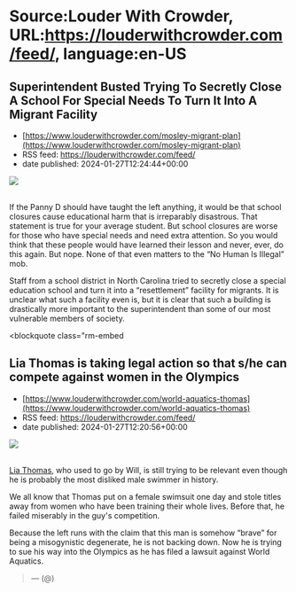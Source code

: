 # Source:Louder With Crowder, URL:https://louderwithcrowder.com/feed/, language:en-US

## Superintendent Busted Trying To Secretly Close A School For Special Needs To Turn It Into A Migrant Facility
 - [https://www.louderwithcrowder.com/mosley-migrant-plan](https://www.louderwithcrowder.com/mosley-migrant-plan)
 - RSS feed: https://louderwithcrowder.com/feed/
 - date published: 2024-01-27T12:24:44+00:00

<img src="https://www.louderwithcrowder.com/media-library/image.jpg?id=51198789&amp;width=2000&amp;height=1500&amp;coordinates=0%2C0%2C480%2C0" /><br /><br /><p>If the Panny D should have taught the left anything, it would be that school closures cause educational harm that is irreparably disastrous. That statement is true for your average student. But school closures are worse for those who have special needs and need extra attention. So you would think that these people would have learned their lesson and never, ever, do this again. But nope. None of that even matters to the “No Human Is Illegal” mob. </p><p>Staff from a school district in North Carolina tried to secretly close a special education school and turn it into a “resettlement” facility for migrants. It is unclear what such a facility even is, but it is clear that such a building is drastically more important to the superintendent than some of our most vulnerable members of society. </p><blockquote class="rm-embed

## Lia Thomas is taking legal action so that s/he can compete against women in the Olympics
 - [https://www.louderwithcrowder.com/world-aquatics-thomas](https://www.louderwithcrowder.com/world-aquatics-thomas)
 - RSS feed: https://louderwithcrowder.com/feed/
 - date published: 2024-01-27T12:20:56+00:00

<img src="https://www.louderwithcrowder.com/media-library/image.webp?id=51198449&amp;width=1200&amp;height=800&amp;coordinates=97%2C0%2C98%2C0" /><br /><br /><p><a href="https://reduxx.info/espn-honors-lia-thomas-in-womens-history-month-segment/" rel="noopener noreferrer" target="_blank">Lia Thomas</a>, who used to go by Will, is still trying to be relevant even though he is probably the most disliked male swimmer in history. </p><p>We all know that Thomas put on a female swimsuit one day and stole titles away from women who have been training their whole lives. Before that, he failed miserably in the guy's competition.</p><p>Because the left runs with the claim that this man is somehow “brave” for being a misogynistic degenerate, he is not backing down. Now he is trying to sue his way into the Olympics as he has filed a lawsuit against World Aquatics. </p><blockquote class="rm-embed twitter-tweet">
<div style="margin: 1em 0;"></div> —  (@)
        <a href="https://twitter.co

